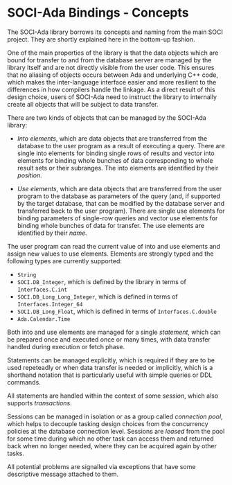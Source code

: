# SOCI-Ada Bindings - Concepts

The SOCI-Ada library borrows its concepts and naming from the main SOCI project. They are shortly explained here in the bottom-up fashion.

One of the main properties of the library is that the data objects which are bound for transfer to and from the database server are managed by the library itself and are not directly visible from the user code. This ensures that no aliasing of objects occurs between Ada and underlying C++ code, which makes the inter-language interface easier and more resilient to the differences in how compilers handle the linkage. As a direct result of this design choice, users of SOCI-Ada need to instruct the library to internally create all objects that will be subject to data transfer.

There are two kinds of objects that can be managed by the SOCI-Ada library:

* *Into elements*, which are data objects that are transferred from the database to the user program as a result of executing a query. There are single into elements for binding single rows of results and vector into elements for binding whole bunches of data corresponding to whole result sets or their subranges. The into elements are identified by their *position*.

* *Use elements*, which are data objects that are transferred from the user program to the database as parameters of the query (and, if supported by the target database, that can be modified by the database server and transferred back to the user program). There are single use elements for binding parameters of single-row queries and vector use elements for binding whole bunches of data for transfer. The use elements are identified by their *name*.

The user program can read the current value of into and use elements and assign new values to use elements. Elements are strongly typed and the following types are currently supported:

* `String`
* `SOCI.DB_Integer`, which is defined by the library in terms of `Interfaces.C.int`
* `SOCI.DB_Long_Long_Integer`, which is defined in terms of `Interfaces.Integer_64`
* `SOCI.DB_Long_Float`, which is defined in terms of `Interfaces.C.double`
* `Ada.Calendar.Time`

Both into and use elements are managed for a single *statement*, which can be prepared once and executed once or many times, with data transfer handled during execution or fetch phase.

Statements can be managed explicitly, which is required if they are to be used repeteadly or when data transfer is needed or implicitly, which is a shorthand notation that is particularly useful with simple queries or DDL commands.

All statements are handled within the context of some *session*, which also supports *transactions*.

Sessions can be managed in isolation or as a group called *connection pool*, which helps to decouple tasking design choices from the concurrency policies at the database connection level. Sessions are *leased* from the pool for some time during which no other task can access them and returned back when no longer needed, where they can be acquired again by other tasks.

All potential problems are signalled via exceptions that have some descriptive message attached to them.
